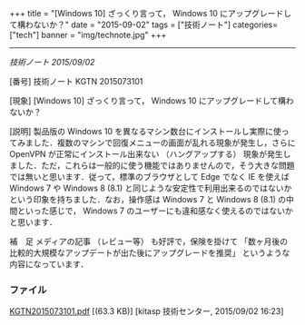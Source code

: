 +++
title = "[Windows 10] ざっくり言って， Windows 10 にアップグレードして構わないか？"
date = "2015-09-02"
tags = ["技術ノート"]
categories=["tech"]
banner = "img/technote.jpg"
+++

---------------------------------------------------------------------------

*技術ノート
2015/09/02*

[番号]
技術ノート KGTN 2015073101

[現象]
[Windows 10] ざっくり言って， Windows 10
にアップグレードして構わないか？

[説明]
製品版の Windows 10
を異なるマシン数台にインストールし実際に使ってみました．複数のマシンで回復メニューの画面が乱れる現象が発生し，さらに
OpenVPN が正常にインストール出来ない （ハングアップする）
現象が発生しました．ただ，これらは一般的に使う機能ではありませんので，そう大きな問題では無いと思います．従って，標準のブラウザとして
Edge でなく IE を使えば Windows 7 や Windows 8 (8.1)
と同じような安定性で利用出来るのではないかという印象を持ちました．なお，操作感は
Windows 7 と Windows 8 (8.1) の中間といった感じで， Windows 7
のユーザーにも違和感なく使えるのではないかと思います．

補　足
メディアの記事 （レビュー等） も好評で，保険を掛けて
「数ヶ月後の比較的大規模なアップデートが出た後にアップグレードを推奨」
というような内容になっています．

### ファイル


[KGTN2015073101.pdf](http://techreport.kitasp.net/attachments/download/2197/KGTN2015073101.pdf) [(63.3 KB)] [kitasp 技術センター, 2015/09/02
16:23]
